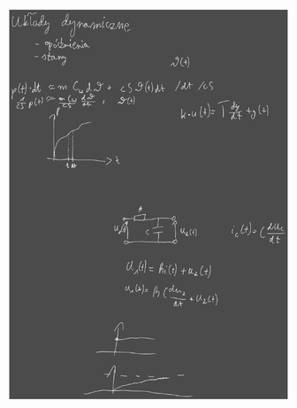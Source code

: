 ![Drawing 2023-05-24 07.31.09.excalidraw](Notatki/Semestr%202/Teoria%20system%C3%B3w/Wyk%C5%82ady/Wyk%C5%82ad%207/Drawing%202023-05-24%2007.31.09.excalidraw.svg)